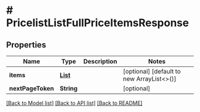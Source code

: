 # # PricelistListFullPriceItemsResponse


## Properties 


Name | Type | Description | Notes
------------ | ------------- | ------------- | -------------
**items**| [**List<PricelistGetFullPriceItem>**](PricelistGetFullPriceItem.md) |   | [optional] [default to new ArrayList<>()]
**nextPageToken**| **String** |   | [optional]


[[Back to Model list]](../../README.md#models) [[Back to API list]](../../README.md#endpoints) [[Back to README]](../../README.md)

